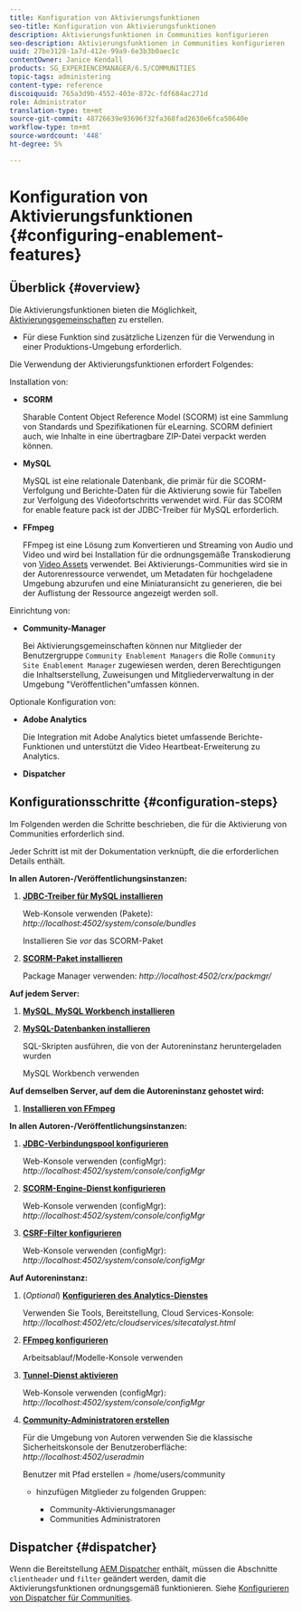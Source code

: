 ```yaml
---
title: Konfiguration von Aktivierungsfunktionen
seo-title: Konfiguration von Aktivierungsfunktionen
description: Aktivierungsfunktionen in Communities konfigurieren
seo-description: Aktivierungsfunktionen in Communities konfigurieren
uuid: 27be3128-1a7d-412e-99a9-6e3b3b0aec1c
contentOwner: Janice Kendall
products: SG_EXPERIENCEMANAGER/6.5/COMMUNITIES
topic-tags: administering
content-type: reference
discoiquuid: 765a3d9b-4552-403e-872c-fdf684ac271d
role: Administrator
translation-type: tm+mt
source-git-commit: 48726639e93696f32fa368fad2630e6fca50640e
workflow-type: tm+mt
source-wordcount: '448'
ht-degree: 5%

---
```



# Konfiguration von Aktivierungsfunktionen {#configuring-enablement-features}

## Überblick {#overview}

Die Aktivierungsfunktionen bieten die Möglichkeit, [Aktivierungsgemeinschaften](overview.md#enablement-community) zu erstellen.

* Für diese Funktion sind zusätzliche Lizenzen für die Verwendung in einer Produktions-Umgebung erforderlich.

Die Verwendung der Aktivierungsfunktionen erfordert Folgendes:

Installation von:

* **SCORM**

   Sharable Content Object Reference Model (SCORM) ist eine Sammlung von Standards und Spezifikationen für eLearning. SCORM definiert auch, wie Inhalte in eine übertragbare ZIP-Datei verpackt werden können.

* **MySQL**

   MySQL ist eine relationale Datenbank, die primär für die SCORM-Verfolgung und Berichte-Daten für die Aktivierung sowie für Tabellen zur Verfolgung des Videofortschritts verwendet wird. Für das SCORM for enable feature pack ist der JDBC-Treiber für MySQL erforderlich.

* **FFmpeg**

   FFmpeg ist eine Lösung zum Konvertieren und Streaming von Audio und Video und wird bei Installation für die ordnungsgemäße Transkodierung von [Video Assets](../../help/sites-authoring/default-components-foundation.md#video) verwendet. Bei Aktivierungs-Communities wird sie in der Autorenressource verwendet, um Metadaten für hochgeladene Umgebung abzurufen und eine Miniaturansicht zu generieren, die bei der Auflistung der Ressource angezeigt werden soll.

Einrichtung von:

* **Community-Manager**

   Bei Aktivierungsgemeinschaften können nur Mitglieder der Benutzergruppe `Community Enablement Managers` die Rolle `Community Site Enablement Manager` zugewiesen werden, deren Berechtigungen die Inhaltserstellung, Zuweisungen und Mitgliederverwaltung in der Umgebung &quot;Veröffentlichen&quot;umfassen können.

Optionale Konfiguration von:

* **Adobe Analytics**

   Die Integration mit Adobe Analytics bietet umfassende Berichte-Funktionen und unterstützt die Video Heartbeat-Erweiterung zu Analytics.

* **Dispatcher**

## Konfigurationsschritte {#configuration-steps}

Im Folgenden werden die Schritte beschrieben, die für die Aktivierung von Communities erforderlich sind.

Jeder Schritt ist mit der Dokumentation verknüpft, die die erforderlichen Details enthält.

**In allen Autoren-/Veröffentlichungsinstanzen:**

1. **[JDBC-Treiber für MySQL installieren](deploy-communities.md#jdbc-driver-for-mysql)**

   Web-Konsole verwenden (Pakete): *http://localhost:4502/system/console/bundles*

   Installieren Sie *vor* das SCORM-Paket

1. **[SCORM-Paket installieren](deploy-communities.md#scorm-package)**


   Package Manager verwenden: *http://localhost:4502/crx/packmgr/*

**Auf jedem Server:**

1. **[MySQL, MySQL Workbench installieren](mysql.md)**

1. **[MySQL-Datenbanken installieren](mysql.md#database-setup)**

   SQL-Skripten ausführen, die von der Autoreninstanz heruntergeladen wurden

   MySQL Workbench verwenden

**Auf demselben Server, auf dem die Autoreninstanz gehostet wird:**

1. **[Installieren von FFmpeg](ffmpeg.md)**

**In allen Autoren-/Veröffentlichungsinstanzen:**

1. **[JDBC-Verbindungspool konfigurieren](mysql.md#configure-jdbc-connections)**

   Web-Konsole verwenden (configMgr): *http://localhost:4502/system/console/configMgr*

1. **[SCORM-Engine-Dienst konfigurieren](mysql.md#aem-communities-scormengine-service)**

   Web-Konsole verwenden (configMgr): *http://localhost:4502/system/console/configMgr*

1. **[CSRF-Filter konfigurieren](mysql.md#adobe-granite-csrf-filter)**

   Web-Konsole verwenden (configMgr): *http://localhost:4502/system/console/configMgr*

**Auf Autoreninstanz:**

1. (*Optional*) **[Konfigurieren des Analytics-Dienstes](analytics.md)**

   Verwenden Sie Tools, Bereitstellung, Cloud Services-Konsole: *http://localhost:4502/etc/cloudservices/sitecatalyst.html*

1. **[FFmpeg konfigurieren](ffmpeg.md#configure-ffmpeg-transcoding-service)**

   Arbeitsablauf/Modelle-Konsole verwenden

1. **[Tunnel-Dienst aktivieren](deploy-communities.md#tunnel-service-on-author)**

   Web-Konsole verwenden (configMgr): *http://localhost:4502/system/console/configMgr*

1. **[Community-Administratoren erstellen](users.md#creating-community-members)**

   Für die Umgebung von Autoren verwenden Sie die klassische Sicherheitskonsole der Benutzeroberfläche: *http://localhost:4502/useradmin*

   Benutzer mit Pfad erstellen = /home/users/community

   * hinzufügen Mitglieder zu folgenden Gruppen:

      * Community-Aktivierungsmanager
      * Communities Administratoren

## Dispatcher {#dispatcher}

Wenn die Bereitstellung [AEM Dispatcher](https://helpx.adobe.com/experience-manager/dispatcher/using/dispatcher.html) enthält, müssen die Abschnitte `clientheader` und `filter` geändert werden, damit die Aktivierungsfunktionen ordnungsgemäß funktionieren. Siehe [Konfigurieren von Dispatcher für Communities](dispatcher.md#enablement).

